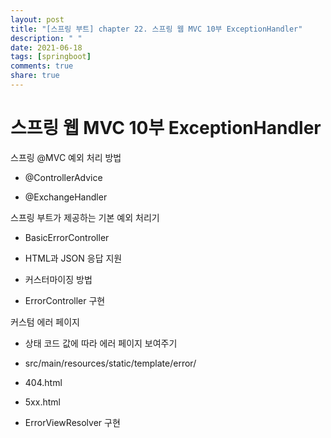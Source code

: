 ```yaml
---
layout: post
title: "[스프링 부트] chapter 22. 스프링 웹 MVC 10부 ExceptionHandler"
description: " "
date: 2021-06-18
tags: [springboot]
comments: true
share: true
---
```


# 스프링 웹 MVC 10부 ExceptionHandler



스프링 @MVC 예외 처리 방법

- @ControllerAdvice

- @ExchangeHandler



스프링 부트가 제공하는 기본 예외 처리기

- BasicErrorController

- HTML과 JSON 응답 지원

- 커스터마이징 방법

- ErrorController 구현



커스텀 에러 페이지

- 상태 코드 값에 따라 에러 페이지 보여주기

- src/main/resources/static/template/error/

- 404.html

- 5xx.html

- ErrorViewResolver 구현


